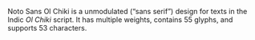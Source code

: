 Noto Sans Ol Chiki is a unmodulated (“sans serif”) design for texts in the Indic _Ol Chiki_ script. It has multiple weights, contains 55 glyphs, and supports 53 characters.